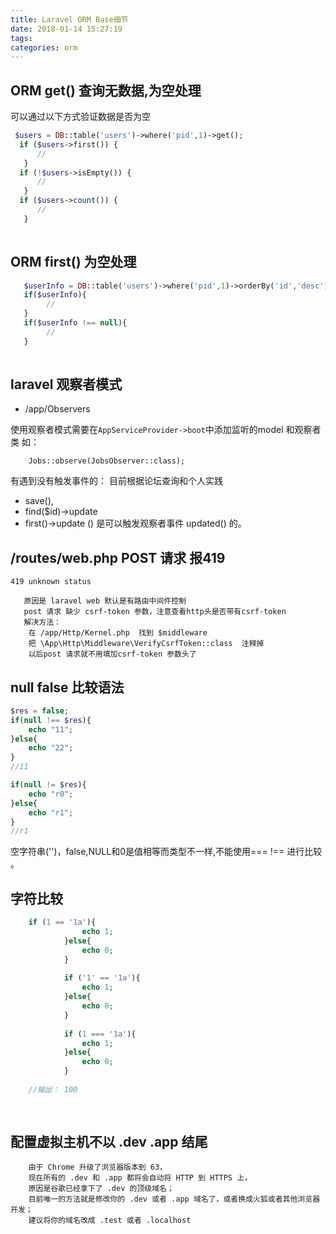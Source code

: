 ```yaml
---
title: Laravel ORM Base细节
date: 2018-01-14 15:27:19
tags:
categories: orm
---
```


## ORM  get() 查询无数据,为空处理
可以通过以下方式验证数据是否为空
```php
 $users = DB::table('users')->where('pid',1)->get();
  if ($users->first()) {
      //
   } 
  if (!$users->isEmpty()) {
      //
   } 
  if ($users->count()) {
      //
   }
 
```
## ORM first() 为空处理

```php
   $userInfo = DB::table('users')->where('pid',1)->orderBy('id','desc')->first(); 
   if($userInfo){
        //
   }
   if($userInfo !== null){
        //
   }
   
```

##  laravel 观察者模式

- /app/Observers

使用观察者模式需要在`AppServiceProvider->boot`中添加监听的model 和观察者类
如：
```
    Jobs::observe(JobsObserver::class);
```
有遇到没有触发事件的：
目前根据论坛查询和个人实践 
- save(), 
- find($id)->update 
- first()->update () 
是可以触发观察者事件 updated() 的。


## /routes/web.php  POST 请求 报419


`419 unknown status`

```
   原因是 laravel web 默认是有路由中间件控制
   post 请求 缺少 csrf-token 参数，注意查看http头是否带有csrf-token
   解决方法：
    在 /app/Http/Kernel.php  找到 $middleware
    把 \App\Http\Middleware\VerifyCsrfToken::class  注释掉
    以后post 请求就不用填加csrf-token 参数头了
```


##  null false  比较语法
```php
$res = false;
if(null !== $res){
    echo "11";
}else{
    echo "22";
}
//11

if(null != $res){
    echo "r0";
}else{
    echo "r1";
}
//r1

```
空字符串('')，false,NULL和0是值相等而类型不一样,不能使用=== !== 进行比较 。

## 字符比较

```php
    if (1 == '1a'){
                echo 1;
            }else{
                echo 0;
            }
    
            if ('1' == '1a'){
                echo 1;
            }else{
                echo 0;
            }
    
            if (1 === '1a'){
                echo 1;
            }else{
                echo 0;
            }
    
    //输出： 100
    
    
```

##  配置虚拟主机不以 .dev  .app 结尾

```
    由于 Chrome 升级了浏览器版本到 63，
    现在所有的 .dev 和 .app 都将会自动将 HTTP 到 HTTPS 上，
    原因是谷歌已经拿下了 .dev 的顶级域名；
    目前唯一的方法就是修改你的 .dev 或者 .app 域名了，或者换成火狐或者其他浏览器开发；
    建议将你的域名改成 .test 或者 .localhost
```